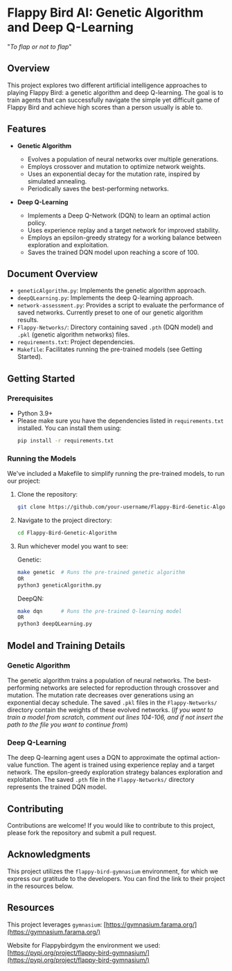 # Flappy Bird AI: Genetic Algorithm and Deep Q-Learning

"*To flap or not to flap*"

## Overview

This project explores two different artificial intelligence approaches to playing Flappy Bird: a genetic algorithm and deep Q-learning.  The goal is to train agents that can successfully navigate the simple yet difficult game of Flappy Bird and achieve high scores than a person usually is able to.  

## Features

- **Genetic Algorithm**
    - Evolves a population of neural networks over multiple generations.
    - Employs crossover and mutation to optimize network weights.
    - Uses an exponential decay for the mutation rate, inspired by simulated annealing.
    - Periodically saves the best-performing networks.

- **Deep Q-Learning**
    - Implements a Deep Q-Network (DQN) to learn an optimal action policy.
    - Uses experience replay and a target network for improved stability.
    - Employs an epsilon-greedy strategy for a working balance between exploration and exploitation.
    - Saves the trained DQN model upon reaching a score of 100.

## Document Overview

- `geneticAlgorithm.py`: Implements the genetic algorithm approach.
- `deepQLearning.py`: Implements the deep Q-learning approach.
- `network-assessment.py`: Provides a script to evaluate the performance of saved networks. Currently preset to one of our genetic algorithm results.
- `Flappy-Networks/`: Directory containing saved `.pth` (DQN model) and `.pkl` (genetic algorithm networks) files.
- `requirements.txt`: Project dependencies.
- `Makefile`:  Facilitates running the pre-trained models (see Getting Started).

## Getting Started

### Prerequisites

- Python 3.9+
- Please make sure you have the dependencies listed in `requirements.txt` installed.  You can install them using:
    ```bash
    pip install -r requirements.txt
    ```

### Running the Models

We've included a Makefile to simplify running the pre-trained models, to run our project:

1. Clone the repository:
   ```bash
   git clone https://github.com/your-username/Flappy-Bird-Genetic-Algorithm.git
   ```

2. Navigate to the project directory:
   ```bash
   cd Flappy-Bird-Genetic-Algorithm
   ```

3. Run whichever model you want to see:
   
   Genetic:
   ```bash
   make genetic  # Runs the pre-trained genetic algorithm
   OR
   python3 geneticAlgorithm.py
   ```

   DeepQN:
   ```bash
   make dqn      # Runs the pre-trained Q-learning model
   OR
   python3 deepQLearning.py
   ```

## Model and Training Details

### Genetic Algorithm

The genetic algorithm trains a population of neural networks.  The best-performing networks are selected for reproduction through crossover and mutation. The mutation rate decreases over generations using an exponential decay schedule.  The saved `.pkl` files in the `Flappy-Networks/` directory contain the weights of these evolved networks. (*If you want to train a model from scratch, comment out lines 104-106, and if not insert the path to the file you want to continue from*)

### Deep Q-Learning

The deep Q-learning agent uses a DQN to approximate the optimal action-value function. The agent is trained using experience replay and a target network. The epsilon-greedy exploration strategy balances exploration and exploitation. The saved `.pth` file in the `Flappy-Networks/` directory represents the trained DQN model.

## Contributing

Contributions are welcome! If you would like to contribute to this project, please fork the repository and submit a pull request.

## Acknowledgments

This project utilizes the `flappy-bird-gymnasium` environment, for which we express our gratitude to the developers. You can find the link to their project in the resources below.

## Resources
This project leverages `gymnasium`: [https://gymnasium.farama.org/](https://gymnasium.farama.org/)

Website for Flappybirdgym the environment we used: [https://pypi.org/project/flappy-bird-gymnasium/](https://pypi.org/project/flappy-bird-gymnasium/)
